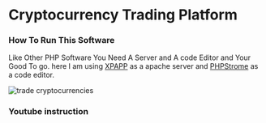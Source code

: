 # Cryptocurrency Trading Platform

### How To Run This Software

Like Other PHP Software You Need A Server and A code Editor and Your Good To go.
 here I am using  [XPAPP](https://www.apachefriends.org/index.html) as a apache server and [PHPStrome](https://www.jetbrains.com/phpstorm/) as a code editor.

![trade cryptocurrencies](https://user-images.githubusercontent.com/4492335/105667008-c1270580-5f04-11eb-8e28-6ec4d5cd205f.jpeg)

### Youtube instruction
